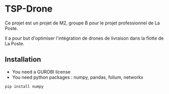 # TSP-Drone

Ce projet est un projet de M2, groupe B pour le projet professionnel de La Poste.

Il a pour but d'optimiser l'intégration de drones de livraison dans la flotte de La Poste.

## Installation

- You need a GUROBI license
- You need python packages : numpy, pandas, folium, networkx
```shell
pip install numpy
```
